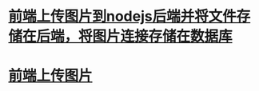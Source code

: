# [前端上传图片到nodejs后端并将文件存储在后端，将图片连接存储在数据库](https://blog.csdn.net/weixin_45822938/article/details/121003635#:~:text=%E5%89%8D%E7%AB%AF%E4%B8%8A%E4%BC%A0%E5%9B%BE%E7%89%87%E5%88%B0nodejs%E5%90%8E%E7%AB%AF%E5%B9%B6%E5%B0%86%E6%96%87%E4%BB%B6%E5%AD%98%E5%82%A8%E5%9C%A8%E5%90%8E%E7%AB%AF%EF%BC%8C%E5%B0%86%E5%9B%BE%E7%89%87%E8%BF%9E%E6%8E%A5%E5%AD%98%E5%82%A8%E5%9C%A8%E6%95%B0%E6%8D%AE%E5%BA%93%201.%E5%89%8D%E7%AB%AF%E6%96%87%E4%BB%B6,%E8%BF%99%E9%87%8C%E9%9C%80%E8%A6%81%E6%9B%B4%E6%94%B9%E7%9A%84%20url%3A%27http%3A%2F%2F192.168.68.125%3A3000%2Fupload%27%2C%E8%AF%B7%E6%B1%82%E5%9C%B0%E5%9D%80)

# [前端上传图片](https://juejin.cn/post/6972331168259637255#comment)